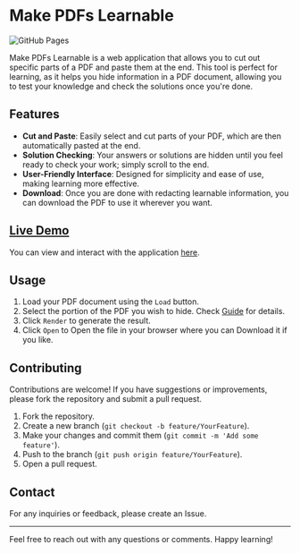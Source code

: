 # Make PDFs Learnable

![GitHub Pages](https://img.shields.io/badge/Live%20Demo-https%3A%2F%2Fnathanoy.github.io%2FmakePdfsLernable%2F-blue)

Make PDFs Learnable is a web application that allows you to cut out specific parts of a PDF and paste them at the end. This tool is perfect for learning, as it helps you hide information in a PDF document, allowing you to test your knowledge and check the solutions once you're done.

## Features

- **Cut and Paste**: Easily select and cut parts of your PDF, which are then automatically pasted at the end.
- **Solution Checking**: Your answers or solutions are hidden until you feel ready to check your work; simply scroll to the end.
- **User-Friendly Interface**: Designed for simplicity and ease of use, making learning more effective.
- **Download**: Once you are done with redacting learnable information, you can download the PDF to use it wherever you want.

## [Live Demo](https://nathanoy.github.io/makePdfsLernable/)

You can view and interact with the application [here](https://nathanoy.github.io/makePdfsLernable/).

## Usage

1. Load your PDF document using the `Load` button.
2. Select the portion of the PDF you wish to hide. Check [Guide](https://github.com/nathanoy/makePdfsLernable/blob/main/Guide.md) for details.
3. Click `Render` to generate the result.
4. Click `Open` to Open the file in your browser where you can Download it if you like.

## Contributing

Contributions are welcome! If you have suggestions or improvements, please fork the repository and submit a pull request.

1. Fork the repository.
2. Create a new branch (`git checkout -b feature/YourFeature`).
3. Make your changes and commit them (`git commit -m 'Add some feature'`).
4. Push to the branch (`git push origin feature/YourFeature`).
5. Open a pull request.

## Contact

For any inquiries or feedback, please create an Issue.

---

Feel free to reach out with any questions or comments. Happy learning!
